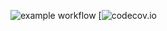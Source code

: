 ![example workflow](https://github.com/maxhasan882/unittest_demo/actions/workflows/.testing-config.yaml/badge.svg)
[![codecov.io](https://codecov.io/gh/maxhasan882/unittest_demo/settings/badge)
